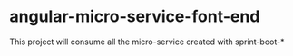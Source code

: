 # angular-micro-service-font-end
This project will consume all the micro-service created with sprint-boot-*
